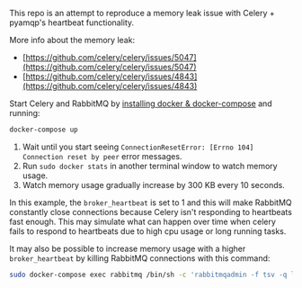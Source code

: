 This repo is an attempt to reproduce a memory leak issue with Celery + pyamqp's heartbeat functionality.

More info about the memory leak: 
* [https://github.com/celery/celery/issues/5047](https://github.com/celery/celery/issues/5047)
* [https://github.com/celery/celery/issues/4843](https://github.com/celery/celery/issues/4843)

Start Celery and RabbitMQ by [installing docker & docker-compose](https://docs.docker.com/get-docker/) and running:
```sh
docker-compose up
```

1. Wait until you start seeing `ConnectionResetError: [Errno 104] Connection reset by peer` error messages.
1. Run `sudo docker stats` in another terminal window to watch memory usage.
1. Watch memory usage gradually increase by 300 KB every 10 seconds. 

In this example, the `broker_heartbeat` is set to 1 and this will make RabbitMQ constantly close connections because Celery isn't responding to heartbeats fast enough. This may simulate what can happen over time when celery fails to respond to heartbeats due to high cpu usage or long running tasks.

It may also be possible to increase memory usage with a higher `broker_heartbeat` by killing RabbitMQ connections with this command:
```bash
sudo docker-compose exec rabbitmq /bin/sh -c 'rabbitmqadmin -f tsv -q list connections name | while read conn ; do rabbitmqadmin -q close connection name="${conn}" ; done'
```
